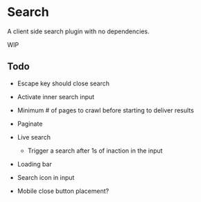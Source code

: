 # Search

A client side search plugin with no dependencies.

WIP

## Todo
- Escape key should close search
- Activate inner search input
- Minimum # of pages to crawl before starting to deliver results
- Paginate
- Live search
	+ Trigger a search after 1s of inaction in the input

- Loading bar
- Search icon in input
- Mobile close button placement?
